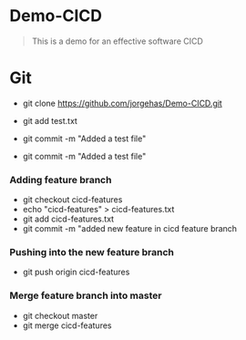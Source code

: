 
# Demo-CICD

> This is a demo for an effective software CICD



# Git

* git clone https://github.com/jorgehas/Demo-CICD.git

* git add test.txt
* git commit -m "Added a test file"
* git commit -m "Added a test file"
### Adding feature branch
* git checkout cicd-features
* echo "cicd-features" > cicd-features.txt
* git add cicd-features.txt
* git commit -m "added new feature in cicd feature branch

### Pushing into the new feature branch

* git push origin cicd-features

### Merge feature branch into master

* git checkout master
* git merge cicd-features
